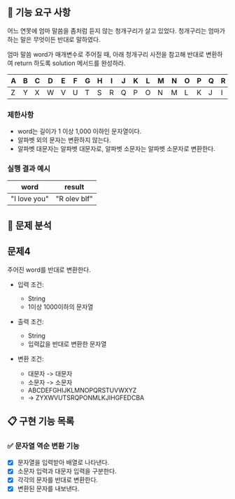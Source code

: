 ## 🚀 기능 요구 사항

어느 연못에 엄마 말씀을 좀처럼 듣지 않는 청개구리가 살고 있었다. 청개구리는 엄마가 하는 말은 무엇이든 반대로 말하였다.

엄마 말씀 word가 매개변수로 주어질 때, 아래 청개구리 사전을 참고해 반대로 변환하여 return 하도록 solution 메서드를 완성하라.

| A | B | C | D | E | F | G | H | I | J | K | L | M | N | O | P | Q | R | S | T | U | V | W | X | Y | Z |
| --- | --- | --- | --- | --- | --- | --- | --- | --- | --- | --- | --- | --- | --- | --- | --- | --- | --- | --- | --- | --- | --- | --- | --- | --- | --- |
| Z | Y | X | W | V | U | T | S | R | Q | P | O | N | M | L | K | J | I | H | G | F | E | D | C | B | A |

### 제한사항

- word는 길이가 1 이상 1,000 이하인 문자열이다.
- 알파벳 외의 문자는 변환하지 않는다.
- 알파벳 대문자는 알파벳 대문자로, 알파벳 소문자는 알파벳 소문자로 변환한다.

### 실행 결과 예시

| word | result |
| --- | --- |
| "I love you" | "R olev blf" |

## 📌 문제 분석

## 문제4
주어진 word를 반대로 변환한다.

+ 입력 조건:
  + String
  + 1이상 1000이하의 문자열


+ 출력 조건:
  + String
  + 입력값을 반대로 변환한 문자열


+ 변환 조건:
  + 대문자 -> 대문자
  + 소문자 -> 소문자
  + ABCDEFGHIJKLMNOPQRSTUVWXYZ
  + -> ZYXWVUTSRQPONMLKJIHGFEDCBA

## 📋 구현 기능 목록

### ✅ 문자열 역순 변환 기능
+ [x] 문자열을 입력받아 배열로 나타낸다.
+ [x] 소문자 입력과 대문자 입력을 구분한다.
+ [x] 각각의 문자를 반대로 변환한다.
+ [x] 변환된 문자를 내보낸다.
